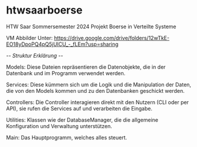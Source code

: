 # htwsaarboerse
HTW Saar Sommersemester 2024 Projekt Boerse in Verteilte Systeme


VM Abbilder Unter:  https://drive.google.com/drive/folders/12wTkE-EO18yDpoPQ4pQ5jUICU_-_fLEm?usp=sharing

*-- Struktur Erklärung --*

Models: Diese Dateien repräsentieren die Datenobjekte, die in der Datenbank und im Programm verwendet werden.

Services: Diese kümmern sich um die Logik und die Manipulation der Daten, die von den Models kommen und zu den Datenbanken geschickt werden.

Controllers: Die Controller interagieren direkt mit den Nutzern (CLI oder per API), sie rufen die Services auf und verarbeiten die Eingabe.

Utilities: Klassen wie der DatabaseManager, die die allgemeine Konfiguration und Verwaltung unterstützen.

Main: Das Hauptprogramm, welches alles steuert. 
